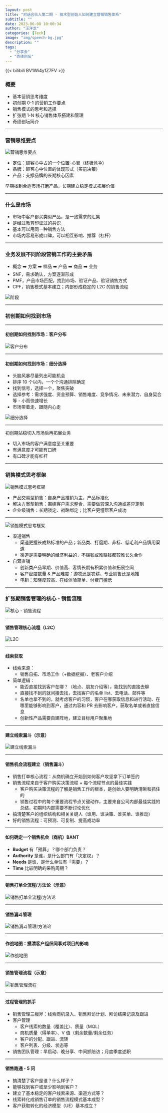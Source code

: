 ```yaml
---
layout: post
title: "对话合伙人第二期 - 技术型创始人如何建立营销销售体系"
subtitle: ""
date: 2023-06-08 10:00:34
author: "汪洋龙"
categories: [Tech]
image: "img/speech-bg.jpg"
description: ""
tags:
  - "分享会"
  - "奇绩创坛"
---
```


{{< bilibili BV1Wi4y1Z7FV >}}

### 概要

- 基本营销思考维度
- 初创期 0-1 的营销工作要点
- 销售模式的思考和选择
- 扩张期 1-N 核心销售体系搭建和管理
- 奇绩创坛简介

---

### 营销思维要点

![营销思维要点](/post/speech/images/5-1.jpg)

- 定位：顾客心中占的一个位置-心智（终极竞争）
- 品牌：顾客心中位置的体现形式（买前决策）
- 产品：支撑品牌的长期核心因素

早期找到合适市场打磨产品，长期建立稳定模式拓展价值

---

### 什么是市场

- 市场中客户都买类似产品，是一致需求的汇集
- 是经过教育印证过的共识
- 基本可以用同一种销售方法
- 市场内容易形成口碑，可以相互影响、推荐（杠杆）

---

### 业务发展不同阶段营销工作的主要矛盾

- 概念 ➡️ 方案 ➡️ 样品 ➡️ 产品 ➡️ 商品 ➡️ 业务
- SNF，需求确认，方案逐渐形成
- PMF，产品市场匹配，找到市场、验证产品、验证销售方式
- CPF，销售模式基本建立；内部形成稳定的 L2C 的销售流程

![阶段](/post/speech/images/5-2.jpg)

---

### 初创期如何找到市场

---

#### 初创期如何找到市场：客户分布

![客户分布](/post/speech/images/5-3.jpg)

---

#### 初创期如何找到市场：细分选择

- 头脑风暴尽量列出可能机会
- 排序 10 个以内，一个个沟通排除确定
- 找到信号，选择一个，聚焦突破
- 选择参考：需求强度、资金预算、销售难度、竞争情况、未来潜力、自身契合等 - 小而快速增长
- 市场带着走、跟随内心走

![细分选择](/post/speech/images/5-4.jpg)

---

初创期站稳切入市场后再拓展业务

- 切入市场的客户满意度至关重要
- 有满意度才可能有口碑
- 有口碑才能有杠杆

---

### 销售模式思考框架

![销售模式思考框架](/post/speech/images/5-5.jpg)

- 产品交易型销售：自身产品推销为主，产品标准化
- 解决方案型销售：围绕客户需求整合，需要做较深入沟通或差异定制
- 企业级销售：长期锁定、战略绑定；比客户更懂帮客户成功

---

![销售模式思考框架](/post/speech/images/5-6.jpg)

- 渠道销售
  - 渠道更擅长成熟标准的产品；新品类、打磨期、非标、低毛利产品慎用渠道
  - 渠道是需要明确的经济利益的，不赚钱或难赚钱都较难长久合作
- 自营直销
  - 创新类产品早期、价值高、客情长期有积累价值和拓展空间
  - 客户密度数量 & 产品难度：游牧还是农耕、专业销售还是地推
  - 电销：知晓度较高、在线体验简单、付费门槛低

---

### 扩张期销售管理的核心 - 销售流程

![核心 - 销售流程](/post/speech/images/5-7.jpg)

---

#### 销售管理核心流程（L2C）

![L2C](/post/speech/images/5-8.jpg)

---

#### 线索获取

- 线索来源：
  - 销售自拓、市场工作（+数据挖掘）、老客户介绍
- 简单逻辑：
  - 能否直接找到客户在哪？（地点、朋友介绍等），能找到的直接去聊
  - 直接找不到的就间接去找，去找客户的名单 list、去电话、邮件等
  - 名单也拿不到的，就考虑客户的习惯，客户在哪获取信息和进行活动、在哪里能够影响到客户，通过内容和 PR 去影响客户，获取名单或者直接信息
  - 创新性产品需要自建阵地，建立目标用户聚集地

---

#### 建立线索漏斗（示意）

![建立线索漏斗](/post/speech/images/5-9.jpg)

---

#### 销售机会流程建立（销售漏斗）

- 销售打单核心流程：从商机确立开始到如何客户攻坚拿下订单签约
- 销售流程来自于客户购买决策流程 + 每个流程节点的最佳实践
  - 客户购买决策流程的了解是销售工作的根本，是创始人要明确清晰和抓住的
  - 销售过程中的每个重要流程节点关键动作，主要来自公司内部最佳实践的总结，初期时内部需要不断讨论优化
- 搞清楚客户的组织结构和相关关键人（谁用、谁决策、谁买单、谁推动）
- 好的销售流程：可预测、可复制、提高成功率

---

#### 如何确定一个销售机会（商机）BANT

- **Budget** 有「预算」？哪个部门负责？
- **Authority** 是谁，是什么部门有「决定权」？
- **Needs** 是谁、是什么单位有「需要」？
- **Time** 比较明确的采购周期？

---

#### 销售打单全流程/方法论（示意）

![销售打单全流程/方法论](/post/speech/images/5-10.jpg)

---

#### 销售漏斗管理

![销售漏斗管理/方法论](/post/speech/images/5-11.jpg)

---

#### 作战地图：摸清客户组织同事对项目的影响

![作战地图](/post/speech/images/5-12.jpg)

---

#### 销售管理流程（示意）

![销售管理流程](/post/speech/images/5-13.jpg)

---

#### 过程管理的抓手

- 销售管理三板斧：线索商机录入、销售拜访计划、拜访结果记录及跟进
- 客户管理
  - 客户线索的数量（覆盖比）、质量（MQL）
  - 商机质量（得单率）、V 值（剩余数量/剩余任务）
  - 客户的分配、跟进、流转
  - 客户列表、分级、状态等
- 销售团队管理：早启动、晚分享、中间抓陪访；月度季度述职

---

#### 销售跑通 - 5 问

- 搞清楚了客户是谁？什么样子？
- 能够找到客户或至少影响到客户？
- 建立了基本稳定的客户线索来源、渠道方式等？
- 线索转化成销售订单的销售流程模式基本成型？
- 客户获取转化的经济模型（UE）基本成立？
